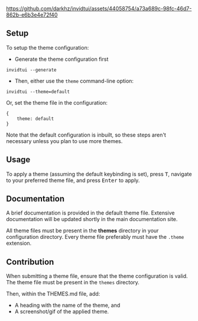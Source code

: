 https://github.com/darkhz/invidtui/assets/44058754/a73a689c-98fc-46d7-862b-e6b3e4e72f40


## Setup
To setup the theme configuration:
- Generate the theme configuration first
```
invidtui --generate
```

- Then, either use the `theme` command-line option:
```
invidtui --theme=default
```

Or, set the theme file in the configuration:
```
{
    theme: default
}
```

Note that the default configuration is inbuilt, so these steps aren't necessary unless you plan to use more themes.

## Usage
To apply a theme (assuming the default keybinding is set), press <kbd>T</kbd>, navigate to your preferred theme file,
and press <kbd>Enter</kbd> to apply.

## Documentation
A brief documentation is provided in the default theme file.
Extensive documentation will be updated shortly in the main documentation site.

All theme files must be present in the **themes** directory in your configuration directory.
Every theme file preferably must have the `.theme` extension.

## Contribution
When submitting a theme file, ensure that the theme configuration is valid.
The theme file must be present in the `themes` directory.

Then, within the THEMES.md file, add:
- A heading with the name of the theme, and
- A screenshot/gif of the applied theme.
